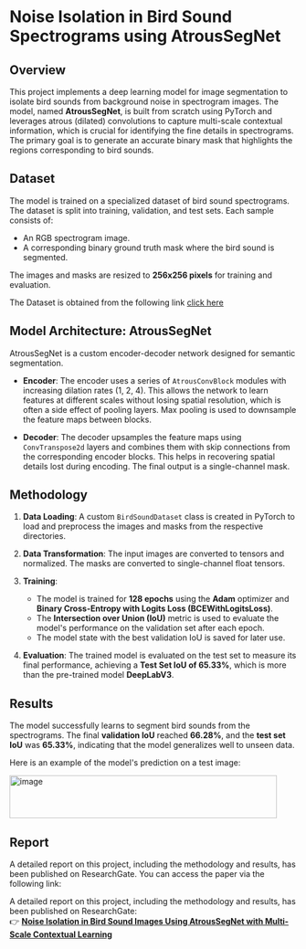 # Noise Isolation in Bird Sound Spectrograms using AtrousSegNet

## Overview

This project implements a deep learning model for image segmentation to isolate bird sounds from background noise in spectrogram images. The model, named **AtrousSegNet**, is built from scratch using PyTorch and leverages atrous (dilated) convolutions to capture multi-scale contextual information, which is crucial for identifying the fine details in spectrograms. The primary goal is to generate an accurate binary mask that highlights the regions corresponding to bird sounds.

## Dataset

The model is trained on a specialized dataset of bird sound spectrograms. The dataset is split into training, validation, and test sets. Each sample consists of:
- An RGB spectrogram image.
- A corresponding binary ground truth mask where the bird sound is segmented.

The images and masks are resized to **256x256 pixels** for training and evaluation.

The Dataset is obtained from the following link [click here](https://github.com/YoushanZhang/BirdSoundsDenoising)

## Model Architecture: AtrousSegNet

AtrousSegNet is a custom encoder-decoder network designed for semantic segmentation.

- **Encoder**: The encoder uses a series of `AtrousConvBlock` modules with increasing dilation rates (1, 2, 4). This allows the network to learn features at different scales without losing spatial resolution, which is often a side effect of pooling layers. Max pooling is used to downsample the feature maps between blocks.

- **Decoder**: The decoder upsamples the feature maps using `ConvTranspose2d` layers and combines them with skip connections from the corresponding encoder blocks. This helps in recovering spatial details lost during encoding. The final output is a single-channel mask.

## Methodology

1. **Data Loading**: A custom `BirdSoundDataset` class is created in PyTorch to load and preprocess the images and masks from the respective directories.

2. **Data Transformation**: The input images are converted to tensors and normalized. The masks are converted to single-channel float tensors.

3. **Training**:
   - The model is trained for **128 epochs** using the **Adam** optimizer and **Binary Cross-Entropy with Logits Loss (BCEWithLogitsLoss)**.
   - The **Intersection over Union (IoU)** metric is used to evaluate the model's performance on the validation set after each epoch.
   - The model state with the best validation IoU is saved for later use.

4. **Evaluation**: The trained model is evaluated on the test set to measure its final performance, achieving a **Test Set IoU of 65.33%**, which is more than the pre-trained model **DeepLabV3**.

## Results

The model successfully learns to segment bird sounds from the spectrograms. The final **validation IoU** reached **66.28%**, and the **test set IoU** was **65.33%**, indicating that the model generalizes well to unseen data.

Here is an example of the model's prediction on a test image:

<img width="468" height="75" alt="image" src="https://github.com/user-attachments/assets/fd4c9f54-80ac-45ea-bae3-9de95aad6730" />

## Report

A detailed report on this project, including the methodology and results, has been published on ResearchGate. You can access the paper via the following link:

A detailed report on this project, including the methodology and results, has been published on ResearchGate:  
👉 [**Noise Isolation in Bird Sound Images Using AtrousSegNet with Multi-Scale Contextual Learning**](https://www.researchgate.net/publication/387180246_Noise_Isolation_in_Bird_Sound_Images_Using_AtrousSegNet_with_Multi-Scale_Contextual_Learning)
